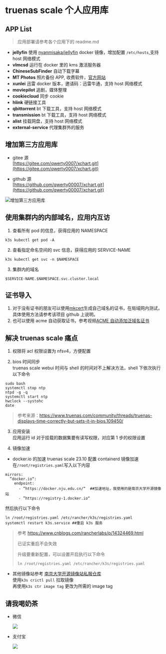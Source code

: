 # truenas scale 个人应用库

## APP List

> 应用部署请参考各个应用下的 readme.md

- **jellyfin** 使用 [nyanmisaka/jellyfin](https://hub.docker.com/r/nyanmisaka/jellyfin) docker 镜像，增加配置 `/etc/hosts`,支持 host 网络模式
- **vlmcsd** 运行在 docker 里的 kms 激活服务器
- **ChineseSubFinder** 自动下载字幕
- **MT Photos** 照片备份 APP, 收费软件，[官方网站](https://mtmt.tech/)
- **xunlei** 迅雷 docker 版本，邀请码：迅雷牛通，支持 host 网络模式
- **moviepilot** 追剧，媒体整理
- **cookiecloud** 同步 cookie
- **hlink** 硬链接工具
- **qbittorrent** bt 下载工具，支持 host 网络模式
- **transmission** bt 下载工具，支持 host 网络模式
- **alist** 挂载网盘，支持 host 网络模式
- **external-service** 代理集群外的服务

## 增加第三方应用库

- gitee 源<br>
  [https://gitee.com/qwerty0007/xchart.git](https://gitee.com/qwerty0007/xchart.git)

- github 源<br>
  [https://github.com/qwerty00007/xchart.git](https://github.com/qwerty00007/xchart.git)

![增加第三方应用库](https://gitee.com/qwerty0007/xchart/raw/main/assets/add.png)

## 使用集群内的内部域名，应用内互访

1. 查看所有 pod 的信息，获得应用的 NAMESPACE<br>

```
k3s kubectl get pod -A
```

2. 查看指定命名空间的 svc 信息，获得应用的 SERVICE-NAME<br>

```
k3s kubectl get svc -n $NAMESPACE
```

3. 集群内的域名<br>

```
$SERVICE-NAME.$NAMESPACE.svc.cluster.local
```

## 证书导入

1. 对于没有证书的朋友可以使用[mkcert](https://github.com/FiloSottile/mkcert)生成自己域名的证书，在局域网内测试，具体使用方法请参考该项目 github 上说明。
2. 也可以使用 acme 自动获取证书，参考视频[ACME 自动添加泛域名证书](https://b23.tv/g1T2FWo)

## 解决 truenas scale 痛点

1. 权限将 acl 权限设置为 nfsv4，方便配置

2. bios 时间同步</br>
   truenas scale webui 时间与 shell 的时间对不上解决方法，shell 下依次执行以下命令

```
sudo bash
systemctl stop ntp
ntpd -g -q
systemctl start ntp
hwclock --systohc
date
```

> 参考来源：https://www.truenas.com/community/threads/truenas-displays-time-correctly-but-sets-it-in-bios.109450/

3. 应用安装</br>
   应用运行 id 对于挂载的数据集要有读写权限，对应第 1 步的权限设置

4. 镜像加速

- docker.io 的加速
  truenas scale 23.10 配置 containerd 镜像加速
  在`/root/registries.yaml`写入以下内容

```
mirrors:
  ”docker.io“:
    endpoint:
      - ”https://docker.nju.edu.cn/“  ##加速地址，我使用的是南京大学开源镜像站
      - ”https://registry-1.docker.io“
```

然后执行以下命令

```
ln /root/registries.yaml /etc/rancher/k3s/registries.yaml
systemctl restart k3s.service ##重启 k3s 服务
```

> 参考 https://www.cnblogs.com/rancherlabs/p/14324469.html
>
> 已证实重启不会失效
>
> 升级要重新配置，可以设置开启执行以下命令
>
> ```
> ln /root/registries.yaml /etc/rancher/k3s/registries.yaml
> ```

- 其他镜像站参考 [南京大学开源镜像站私服仓库](https://doc.nju.edu.cn/books/35f4a)</br>
  使用`k3s crictl pull` 拉取镜像</br>
  再使用`k3s ctr image tag` 更改为所需的 image tag

## 请我喝奶茶

- 微信

  ![](https://gitee.com/qwerty0007/xchart/raw/main/assets/wechat.jpg)

- 支付宝

  ![](https://gitee.com/qwerty0007/xchart/raw/main/assets/alipay.jpg)
